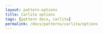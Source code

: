 ```yaml
---
layout: pattern-options
title: Carlita options
tags: [pattern docs, carlita]
permalink: /docs/patterns/carlita/options
---
```

